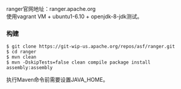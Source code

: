 ranger官网地址：ranger.apache.org  
使用vagrant VM + ubuntu1-6.10 + openjdk-8-jdk测试。
### 构建
```
$ git clone https://git-wip-us.apache.org/repos/asf/ranger.git
$ cd ranger
$ mvn clean
$ mvn -DskipTests=false clean compile package install assembly:assembly 
```
执行Maven命令前需要设置JAVA_HOME。